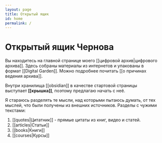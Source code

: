 ```yaml
---
layout: page
title: Открытый ящик
id: home
permalink: /
---
```


# Открытый ящик Чернова

Вы находитесь на главной странице моего [[цифровой архив|цифрового архива]]. Здесь собраны материалы из интернетов и упакованы в формат [[Digital Garden]]. Можно подробнее почитать [[o причинах ведения архива]].

Внутри хранилища [[obsidian]] в качестве стартовой страницы выступает **[[крышка]]**, поэтому предлагаю начать с неё.

Я стараюсь разделять те мысли, над которыми пытаюсь думать, от тех мыслей, что были получены из внешних источников.
Разделы с чужими текстами:
1. [[quotes|Цитатник]] - прямые цитаты из книг, видео и статей.
2. [[articles|Статьи]]
3. [[books|Книги]]
4. [[courses|Курсы]]

